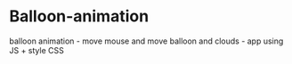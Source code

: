 # Balloon-animation
balloon animation - move mouse and move balloon and clouds - app using JS + style CSS
